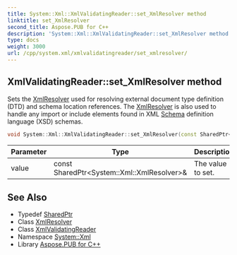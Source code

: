 ```yaml
---
title: System::Xml::XmlValidatingReader::set_XmlResolver method
linktitle: set_XmlResolver
second_title: Aspose.PUB for C++
description: 'System::Xml::XmlValidatingReader::set_XmlResolver method. Sets the XmlResolver used for resolving external document type definition (DTD) and schema location references. The XmlResolver is also used to handle any import or include elements found in XML Schema definition language (XSD) schemas in C++.'
type: docs
weight: 3000
url: /cpp/system.xml/xmlvalidatingreader/set_xmlresolver/
---
```

## XmlValidatingReader::set_XmlResolver method


Sets the [XmlResolver](../../xmlresolver/) used for resolving external document type definition (DTD) and schema location references. The [XmlResolver](../../xmlresolver/) is also used to handle any import or include elements found in XML [Schema](../../../system.xml.schema/) definition language (XSD) schemas.

```cpp
void System::Xml::XmlValidatingReader::set_XmlResolver(const SharedPtr<System::Xml::XmlResolver> &value)
```


| Parameter | Type | Description |
| --- | --- | --- |
| value | const SharedPtr\<System::Xml::XmlResolver\>\& | The value to set. |

## See Also

* Typedef [SharedPtr](../../../system/sharedptr/)
* Class [XmlResolver](../../xmlresolver/)
* Class [XmlValidatingReader](../)
* Namespace [System::Xml](../../)
* Library [Aspose.PUB for C++](../../../)
